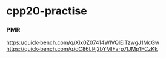 # cpp20-practise
### PMR
https://quick-bench.com/q/Xlx0Z07414WIVQlEiTzwgJ1McGw  
https://quick-bench.com/q/dC86LPj2bYMIFarp7IJMp1FCzKk
